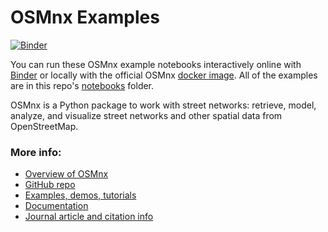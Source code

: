 # OSMnx Examples

[![Binder](https://mybinder.org/badge_logo.svg)](https://mybinder.org/v2/gh/gboeing/osmnx-examples/master)

You can run these OSMnx example notebooks interactively online with [Binder](https://mybinder.org/v2/gh/gboeing/osmnx-examples/master) or locally with the official OSMnx [docker image](https://hub.docker.com/r/gboeing/osmnx). All of the examples are in this repo's [notebooks](notebooks) folder.

OSMnx is a Python package to work with street networks: retrieve, model, analyze, and visualize street networks and other spatial data from OpenStreetMap.

### More info:
  - [Overview of OSMnx](https://geoffboeing.com/2016/11/osmnx-python-street-networks/)
  - [GitHub repo](https://github.com/gboeing/osmnx)
  - [Examples, demos, tutorials](https://github.com/gboeing/osmnx-examples)
  - [Documentation](https://osmnx.readthedocs.io/)
  - [Journal article and citation info](https://geoffboeing.com/publications/osmnx-complex-street-networks/)

